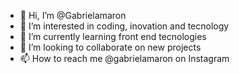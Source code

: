 - 👋 Hi, I’m @Gabrielamaron
- 👀 I’m interested in coding, inovation and tecnology
- 🌱 I’m currently learning front end tecnologies
- 💞️ I’m looking to collaborate on new projects 
- 📫 How to reach me @gabrielamaron on Instagram

<!---
Gabrielamaron/Gabrielamaron is a ✨ special ✨ repository because its `README.md` (this file) appears on your GitHub profile.
You can click the Preview link to take a look at your changes.
--->
